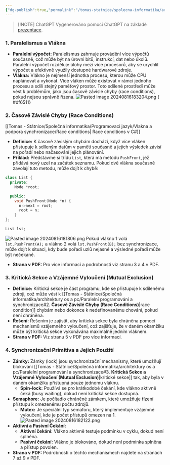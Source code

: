 ```yaml
---
{"dg-publish":true,"permalink":"/tomas-statnice/spolecna-informatika/architektury-os-a-pc/paralelni-programovani-a-synchronizace/","tags":["architektura_pc_a_os","spolecna_informatika","tomas"],"noteIcon":""}
---
```


> [!NOTE] ChatGPT
> Vygenerováno pomocí ChatGPT na základě [prezentace](https://cdn.tom-nguyen.dev/06-sync.pdf).

### 1. **Paralelismus a Vlákna**
   - **Paralelní výpočet:** Paralelismus zahrnuje provádění více výpočtů současně, což může být na úrovni bitů, instrukcí, dat nebo úkolů. Paralelní výpočet rozděluje úlohy mezi více procesorů, aby se urychlil výpočet a efektivně využily dostupné hardwarové zdroje.
   - **Vlákna:** Vlákno je nejmenší jednotka procesu, kterou může CPU naplánovat a vykonat. Více vláken může existovat v rámci jednoho procesu a sdílí stejný paměťový prostor. Toto sdílené prostředí může vést k problémům, jako jsou časově závislé chyby (race conditions), pokud nejsou správně řízena.
   ![Pasted image 20240816183204.png](/img/user/assets/img/Pasted%20image%2020240816183204.png)
{ #df6511}


### 2. **Časově Závislé Chyby (Race Conditions)**

[[Tomas - Státnice/Společná informatika/Programovaci jazyk/Vlakna a podpora synchronizace/Race conditions\| Race conditions v C#]]

   - **Definice:** K časově závislým chybám dochází, když více vláken přistupuje k sdíleným datům v paměti současně a jejich výsledek závisí na pořadí nebo načasování jejich plánování.
   - **Příklad:** Představme si třídu `List`, která má metodu `PushFront`, jež přidává nový uzel na začátek seznamu. Pokud dvě vlákna současně zavolají tuto metodu, může dojít k chybě:

 ```cpp
 class List {
   private:
	 Node *root;

   public:
	 void PushFront(Node *n) {
	   n->next = root;
	   root = n;
	 }
 };

 List lst;
 ```
![Pasted image 20240816181806.png](/img/user/assets/img/Pasted%20image%2020240816181806.png)
 Pokud vlákno 1 volá `lst.PushFront(A);` a vlákno 2 volá `lst.PushFront(B);` bez synchronizace, může dojít k situaci, kdy bude pořadí uzlů nejasné a výsledné pořadí může být nečekané.

   - **Strana v PDF:** Pro více informací a podrobnosti viz stranu 3 a 4 v PDF.

### 3. **Kritická Sekce a Vzájemné Vyloučení (Mutual Exclusion)**
   - **Definice:** Kritická sekce je část programu, kde se přistupuje k sdílenému zdroji, což může vést k [[Tomas - Státnice/Společná informatika/architektury os a pc/Paralelní programování a synchronizace#2. **Časově Závislé Chyby (Race Conditions)**\|race condition]] chybám nebo dokonce k nedefinovanému chování, pokud není chráněna.
   - **Řešení:** Řešením je zajistit, aby kritická sekce byla chráněna pomocí mechanismů vzájemného vyloučení, což zajišťuje, že v daném okamžiku může být kritická sekce vykonávána maximálně jedním vláknem.
   - **Strana v PDF:** Viz stranu 5 v PDF pro více informací.

### 4. **Synchronizační Primitiva a Jejich Použití**
   - **Zámky:** Zámky (lock) jsou synchronizační mechanismy, které umožňují blokování [[Tomas - Státnice/Společná informatika/architektury os a pc/Paralelní programování a synchronizace#3. **Kritická Sekce a Vzájemné Vyloučení (Mutual Exclusion)**\|kritické sekce]] tak, aby byla v daném okamžiku přístupná pouze jednomu vláknu.
     - **Spin-lock:** Používá se pro krátkodobé čekání, kde vlákno aktivně čeká (busy waiting), dokud není kritická sekce dostupná.
   - **Semaphore:** Je počítadlo chráněné zámkem, které umožňuje řízení přístupu k omezenému počtu zdrojů.
     - **Mutex:** Je speciální typ semaforu, který implementuje vzájemné vyloučení, kde je počet přístupů omezen na 1.
    ![Pasted image 20240816182122.png](/img/user/assets/img/Pasted%20image%2020240816182122.png)
   - **Aktivní a Pasivní Čekání:**
     - **Aktivní čekání:** Vlákno aktivně testuje podmínku v cyklu, dokud není splněna.
     - **Pasivní čekání:** Vlákno je blokováno, dokud není podmínka splněna a přístup povolen.
   - **Strana v PDF:** Podrobnosti o těchto mechanismech najdete na stranách 7 až 9 v PDF.
